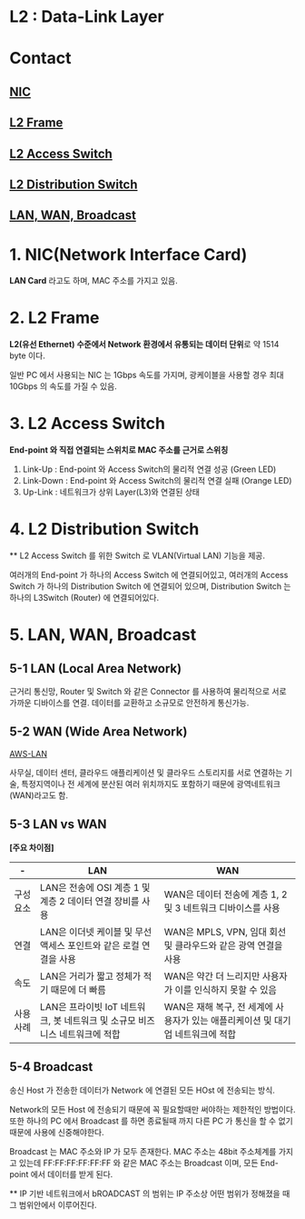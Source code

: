 L2 : Data-Link Layer
======

# Contact

## [NIC](#1-NIC(Network-Interface-Card))

## [L2 Frame](#2-L2-Frame)

## [L2 Access Switch](#3-L2-Access-Switch)

## [L2 Distribution Switch](#4-L2-Distribution-Switch)

## [LAN, WAN, Broadcast](#5-LAN-WAN-Broadcast)


# 1. NIC(Network Interface Card)

__LAN Card__ 라고도 하며, MAC 주소를 가지고 있음.


# 2. L2 Frame

**L2(유선 Ethernet) 수준에서 Network 환경에서 유통되는 데이터 단위**로 약 1514 byte 이다.

일반 PC 에서 사용되는 NIC 는 1Gbps 속도를 가지며, 광케이블을 사용할 경우 최대 10Gbps 의 속도를 가질 수 있음.


# 3. L2 Access Switch

**End-point 와 직접 연결되는 스위치로 MAC 주소를 근거로 스위칭**

1. Link-Up : End-point 와 Access Switch의 물리적 연결 성공 (Green LED)
2. Link-Down : End-point 와 Access Switch의 물리적 연결 실패 (Orange LED)
3. Up-Link : 네트워크가 상위 Layer(L3)와 연결된 상태


# 4. L2 Distribution Switch

** L2 Access Switch 를 위한 Switch 로 VLAN(Virtual LAN) 기능을 제공.

여러개의 End-point 가 하나의 Access Switch 에 연결되어있고,
여러개의 Access Switch 가 하나의 Distribution Switch 에 연결되어 있으며,
Distribution Switch 는 하나의 L3Switch (Router) 에 연결되어있다.


# 5. LAN, WAN, Broadcast

## 5-1 LAN (Local Area Network)

근거리 통신망, Router 및 Switch 와 같은 Connector 를 사용하여 물리적으로 서로 가까운 디바이스를 연결. 데이터를 교환하고 소규모로 안전하게 통신가능.

## 5-2 WAN (Wide Area Network)

[AWS-LAN](https://aws.amazon.com/ko/compare/the-difference-between-lan-and-wan/)

사무실, 데이터 센터, 클라우드 애플리케이션 및 클라우드 스토리지를 서로 연결하는 기술, 특정지역이나 전 세계에 분산된 여러 위치까지도 포함하기 때문에 광역네트워크(WAN)라고도 함.

## 5-3 LAN vs WAN 

**[주요 차이점]**

|-|LAN|WAN|
|---|---|---|
|구성요소|LAN은 전송에 OSI 계층 1 및 계층 2 데이터 연결 장비를 사용|WAN은 데이터 전송에 계층 1, 2 및 3 네트워크 디바이스를 사용|
|연결|LAN은 이더넷 케이블 및 무선 액세스 포인트와 같은 로컬 연결을 사용|WAN은 MPLS, VPN, 임대 회선 및 클라우드와 같은 광역 연결을 사용|
|속도|LAN은 거리가 짧고 정체가 적기 때문에 더 빠름|WAN은 약간 더 느리지만 사용자가 이를 인식하지 못할 수 있음|
|사용사례|LAN은 프라이빗 IoT 네트워크, 봇 네트워크 및 소규모 비즈니스 네트워크에 적합|WAN은 재해 복구, 전 세계에 사용자가 있는 애플리케이션 및 대기업 네트워크에 적합|

## 5-4 Broadcast

송신 Host 가 전송한 데이터가 Network 에 연결된 모든 HOst 에 전송되는 방식.

Network의 모든 Host 에 전송되기 때문에 꼭 필요할때만 써야하는 제한적인 방법이다. 또한 하나의 PC 에서 Broadcast 를 하면 종료될때 까지 다른 PC 가 통신을 할 수 없기 때문에 사용에 신중해야한다.

Broadcast 는 MAC 주소와 IP 가 모두 존재한다. 
MAC 주소는 48bit 주소체계를 가지고 있는데 FF:FF:FF:FF:FF:FF 와 같은 MAC 주소는 Broadcast 이며, 모든 End-point 에서 데이터를 받게 된다.

** IP 기반 네트워크에서 bROADCAST 의 범위는 IP 주소상 어떤 범위가 정해졌을 때 그 범위안에서 이루어진다.